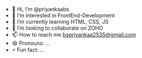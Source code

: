- 👋 Hi, I’m @priyankaabs
- 👀 I’m interested in FrontEnd-Development
- 🌱 I’m currently learning HTML, CSS, JS
- 💞️ I’m looking to collaborate on ZOHO
- 📫 How to reach me bspriyankaa2535@gmail.com
- 😄 Pronouns: ...
- ⚡ Fun fact: ...

<!---
priyankaabs/priyankaabs is a ✨ special ✨ repository because its `README.md` (this file) appears on your GitHub profile.
You can click the Preview link to take a look at your changes.
--->
